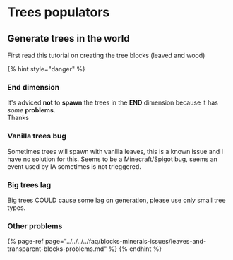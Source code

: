 # Trees populators

## Generate trees in the world

First read this tutorial on creating the tree blocks \(leaved and wood\)

{% hint style="danger" %}
### End dimension

It's adviced **not** to **spawn** the trees in the **END** dimension because it has _some_ **problems**.  
Thanks

### Vanilla trees bug

Sometimes trees will spawn with vanilla leaves, this is a known issue and I have no solution for this. Seems to be a Minecraft/Spigot bug, seems an event used by IA sometimes is not trieggered.

### Big trees lag

Big trees COULD cause some lag on generation, please use only small tree types.

### Other problems

{% page-ref page="../../../../faq/blocks-minerals-issues/leaves-and-transparent-blocks-problems.md" %}
{% endhint %}

